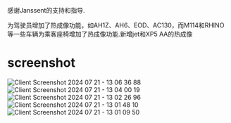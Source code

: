 感谢Janssent的支持和指导.

为驾驶员增加了热成像功能，如AH1Z、AH6、EOD、AC130，而M114和RHINO等一些车辆为乘客座椅增加了热成像功能.新增jet和XP5 AA的热成像
# screenshot
![Client Screenshot 2024 07 21 - 13 06 36 88](https://github.com/user-attachments/assets/ec92238e-b413-4482-8b95-e65510ea8feb)
![Client Screenshot 2024 07 21 - 13 04 00 19](https://github.com/user-attachments/assets/dbf11fc6-2a70-4571-8726-f7eec381e4bc)
![Client Screenshot 2024 07 21 - 13 02 26 96](https://github.com/user-attachments/assets/7eafdb5f-9d17-4ae5-b466-c830f75914e4)
![Client Screenshot 2024 07 21 - 13 01 48 10](https://github.com/user-attachments/assets/cc5b51b7-0ea8-49d8-8ea4-382f32668f44)
![Client Screenshot 2024 07 21 - 13 01 09 50](https://github.com/user-attachments/assets/74b05d51-0487-455b-89c4-f3dc4144bbd8)
